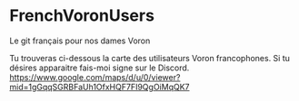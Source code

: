 # FrenchVoronUsers
Le git français pour nos dames Voron

Tu trouveras ci-dessous la carte des utilisateurs Voron francophones. Si tu désires apparaitre fais-moi signe sur le Discord.
https://www.google.com/maps/d/u/0/viewer?mid=1gGqqSGRBFaUh1OfxHQF7FI9QgOiMqQK7
